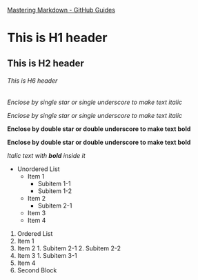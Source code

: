 [Mastering Markdown - GitHub Guides](https://guides.github.com/features/mastering-markdown/)

# This is H1 header

## This is H2 header

###### This is H6 header

*Enclose by single star or single underscore to make text italic*

_Enclose by single star or single underscore to make text italic_

**Enclose by double star or double underscore to make text bold**

__Enclose by double star or double underscore to make text bold__

*Italic text with __bold__ inside it*

* Unordered List
  * Item 1
    * Subitem 1-1
    * Subitem 1-2
  * Item 2
    * Subitem 2-1
  * Item 3
  * Item 4

1. Ordered List
  1. Item 1
  2. Item 2
    1. Subitem 2-1
    2. Subitem 2-2
  3. Item 3
    1. Subitem 3-1
  4. Item 4
2. Second Block